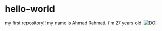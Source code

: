 # hello-world
my first repository!!
my name is Ahmad Rahmati.
i'm 27 years old.
[![DOI](https://zenodo.org/badge/227405738.svg)](https://zenodo.org/badge/latestdoi/227405738)
